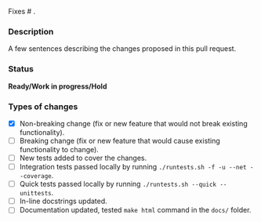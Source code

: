 Fixes # .

### Description
A few sentences describing the changes proposed in this pull request.

### Status
**Ready/Work in progress/Hold**

### Types of changes
<!--- Put an `x` in all the boxes that apply, and remove the not applicable items -->
- [x] Non-breaking change (fix or new feature that would not break existing functionality).
- [ ] Breaking change (fix or new feature that would cause existing functionality to change).
- [ ] New tests added to cover the changes.
- [ ] Integration tests passed locally by running `./runtests.sh -f -u --net --coverage`.
- [ ] Quick tests passed locally by running `./runtests.sh --quick --unittests`.
- [ ] In-line docstrings updated.
- [ ] Documentation updated, tested `make html` command in the `docs/` folder.
